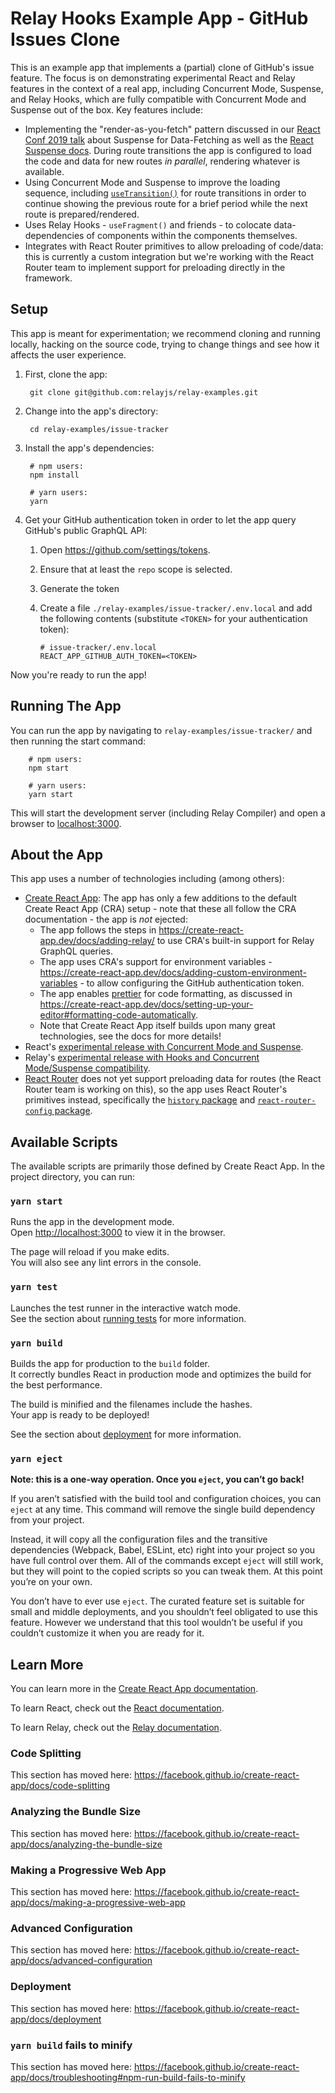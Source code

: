 # Relay Hooks Example App - GitHub Issues Clone

This is an example app that implements a (partial) clone of GitHub's issue feature. The focus is on demonstrating experimental React and Relay features in the context of a real app, including Concurrent Mode, Suspense, and Relay Hooks, which are fully compatible with Concurrent Mode and Suspense out of the box. Key features include:

* Implementing the "render-as-you-fetch" pattern discussed in our [React Conf 2019 talk](https://youtu.be/JDDxR1a15Yo?t=3647) about Suspense for Data-Fetching as well as the [React Suspense docs](https://reactjs.org/docs/concurrent-mode-suspense.html#approach-3-render-as-you-fetch-using-suspense). During route transitions the app is configured to load the code and data for new routes *in parallel*, rendering whatever is available.
* Using Concurrent Mode and Suspense to improve the loading sequence, including [`useTransition()`](https://reactjs.org/docs/concurrent-mode-reference.html#usetransition) for route transitions in order to continue showing the previous route for a brief period while the next route is prepared/rendered.
* Uses Relay Hooks - `useFragment()` and friends - to colocate data-dependencies of components within the components themselves. 
* Integrates with React Router primitives to allow preloading of code/data: this is currently a custom integration but we're working with the React Router team to implement support for preloading directly in the framework.

## Setup

This app is meant for experimentation; we recommend cloning and running locally, hacking on the source code, trying to change things and see how it affects the user experience.

1. First, clone the app:

        git clone git@github.com:relayjs/relay-examples.git

2. Change into the app's directory:

        cd relay-examples/issue-tracker

3. Install the app's dependencies:

        # npm users:
        npm install

        # yarn users:
        yarn

4. Get your GitHub authentication token in order to let the app query GitHub's public GraphQL API:
   1. Open https://github.com/settings/tokens.
   2. Ensure that at least the `repo` scope is selected.
   3. Generate the token
   4. Create a file `./relay-examples/issue-tracker/.env.local` and add the following contents (substitute `<TOKEN>` for your authentication token):

          # issue-tracker/.env.local
          REACT_APP_GITHUB_AUTH_TOKEN=<TOKEN>

Now you're ready to run the app!

## Running The App

You can run the app by navigating to `relay-examples/issue-tracker/` and then running the start command:

        # npm users:
        npm start

        # yarn users:
        yarn start

This will start the development server (including Relay Compiler) and open a browser to [localhost:3000](http://localhost:3000).

## About the App

This app uses a number of technologies including (among others):

- [Create React App](https://github.com/facebook/create-react-app): The app has only a few additions to the default Create React App (CRA) setup - note that these all follow the CRA documentation - the app is *not* ejected:
  - The app follows the steps in https://create-react-app.dev/docs/adding-relay/ to use CRA's built-in support for Relay GraphQL queries.
  - The app uses CRA's support for environment variables - https://create-react-app.dev/docs/adding-custom-environment-variables - to allow configuring the GitHub authentication token.
  - The app enables [prettier](https://prettier.io) for code formatting, as discussed in https://create-react-app.dev/docs/setting-up-your-editor#formatting-code-automatically.
  - Note that Create React App itself builds upon many great technologies, see the docs for more details!
- React's [experimental release with Concurrent Mode and Suspense](https://reactjs.org/docs/concurrent-mode-intro.html). 
- Relay's [experimental release with Hooks and Concurrent Mode/Suspense compatibility](https://relay.dev/docs/en/experimental/a-guided-tour-of-relay).
- [React Router](https://github.com/ReactTraining/react-router) does not yet support preloading data for routes (the React Router team is working on this), so the app uses React Router's primitives instead, specifically the [`history` package](https://github.com/ReactTraining/history/) and [`react-router-config` package](https://github.com/ReactTraining/react-router/tree/master/packages/react-router-config).

## Available Scripts

The available scripts are primarily those defined by Create React App. In the project directory, you can run:

### `yarn start`

Runs the app in the development mode.<br />
Open [http://localhost:3000](http://localhost:3000) to view it in the browser.

The page will reload if you make edits.<br />
You will also see any lint errors in the console.

### `yarn test`

Launches the test runner in the interactive watch mode.<br />
See the section about [running tests](https://facebook.github.io/create-react-app/docs/running-tests) for more information.

### `yarn build`

Builds the app for production to the `build` folder.<br />
It correctly bundles React in production mode and optimizes the build for the best performance.

The build is minified and the filenames include the hashes.<br />
Your app is ready to be deployed!

See the section about [deployment](https://facebook.github.io/create-react-app/docs/deployment) for more information.

### `yarn eject`

**Note: this is a one-way operation. Once you `eject`, you can’t go back!**

If you aren’t satisfied with the build tool and configuration choices, you can `eject` at any time. This command will remove the single build dependency from your project.

Instead, it will copy all the configuration files and the transitive dependencies (Webpack, Babel, ESLint, etc) right into your project so you have full control over them. All of the commands except `eject` will still work, but they will point to the copied scripts so you can tweak them. At this point you’re on your own.

You don’t have to ever use `eject`. The curated feature set is suitable for small and middle deployments, and you shouldn’t feel obligated to use this feature. However we understand that this tool wouldn’t be useful if you couldn’t customize it when you are ready for it.

## Learn More

You can learn more in the [Create React App documentation](https://facebook.github.io/create-react-app/docs/getting-started).

To learn React, check out the [React documentation](https://reactjs.org/concurrent).

To learn Relay, check out the [Relay documentation](https://relay.dev/docs/en/experimental/a-guided-tour-of-relay).

### Code Splitting

This section has moved here: https://facebook.github.io/create-react-app/docs/code-splitting

### Analyzing the Bundle Size

This section has moved here: https://facebook.github.io/create-react-app/docs/analyzing-the-bundle-size

### Making a Progressive Web App

This section has moved here: https://facebook.github.io/create-react-app/docs/making-a-progressive-web-app

### Advanced Configuration

This section has moved here: https://facebook.github.io/create-react-app/docs/advanced-configuration

### Deployment

This section has moved here: https://facebook.github.io/create-react-app/docs/deployment

### `yarn build` fails to minify

This section has moved here: https://facebook.github.io/create-react-app/docs/troubleshooting#npm-run-build-fails-to-minify

